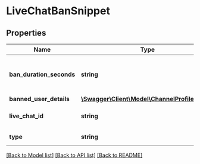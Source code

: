 # LiveChatBanSnippet

## Properties
Name | Type | Description | Notes
------------ | ------------- | ------------- | -------------
**ban_duration_seconds** | **string** | The duration of a ban, only filled if the ban has type TEMPORARY. | [optional] 
**banned_user_details** | [**\Swagger\Client\Model\ChannelProfileDetails**](ChannelProfileDetails.md) |  | [optional] 
**live_chat_id** | **string** | The chat this ban is pertinent to. | [optional] 
**type** | **string** | The type of ban. | [optional] 

[[Back to Model list]](../README.md#documentation-for-models) [[Back to API list]](../README.md#documentation-for-api-endpoints) [[Back to README]](../README.md)


